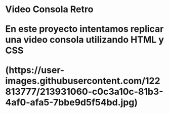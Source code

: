 <h1>Video Consola Retro</>
<p>En este proyecto intentamos replicar una video consola utilizando HTML y CSS </p> 
(https://user-images.githubusercontent.com/122813777/213931060-c0c3a10c-81b3-4af0-afa5-7bbe9d5f54bd.jpg)
